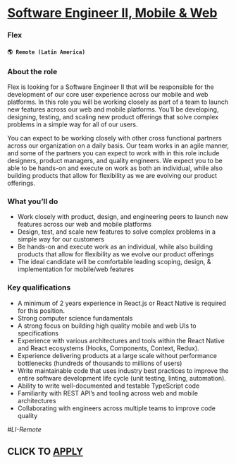 # [Software Engineer II, Mobile & Web](https://www.remotewlb.com/apply/software-engineer-ii-mobile-web-133745)  
### Flex  
#### `🌎 Remote (Latin America)`  

### **About the role**

Flex is looking for a Software Engineer II that will be responsible for the development of our core user experience across our mobile and web platforms. In this role you will be working closely as part of a team to launch new features across our web and mobile platforms. You’ll be developing, designing, testing, and scaling new product offerings that solve complex problems in a simple way for all of our users.

You can expect to be working closely with other cross functional partners across our organization on a daily basis. Our team works in an agile manner, and some of the partners you can expect to work with in this role include designers, product managers, and quality engineers. We expect you to be able to be hands-on and execute on work as both an individual, while also building products that allow for flexibility as we are evolving our product offerings.

### **What you’ll do**

  * Work closely with product, design, and engineering peers to launch new features across our web and mobile platforms
  * Design, test, and scale new features to solve complex problems in a simple way for our customers
  * Be hands-on and execute work as an individual, while also building products that allow for flexibility as we evolve our product offerings
  * The ideal candidate will be comfortable leading scoping, design, & implementation for mobile/web features

### **Key qualifications**

  * A minimum of 2 years experience in React.js or React Native is required for this position.
  * Strong computer science fundamentals 
  * A strong focus on building high quality mobile and web UIs to specifications
  * Experience with various architectures and tools within the React Native and React ecosystems (Hooks, Components, Context, Redux).
  * Experience delivering products at a large scale without performance bottlenecks (hundreds of thousands to millions of users)
  * Write maintainable code that uses industry best practices to improve the entire software development life cycle (unit testing, linting, automation).
  * Ability to write well-documented and testable TypeScript code
  * Familiarity with REST API’s and tooling across web and mobile architectures
  * Collaborating with engineers across multiple teams to improve code quality

_#LI-Remote_

  
## CLICK TO [APPLY](https://www.remotewlb.com/apply/software-engineer-ii-mobile-web-133745)

